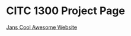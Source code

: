 # CITC 1300 Project Page

<a href="Intro-to-HTML/Jans Cool Awesome Website.html">Jans Cool Awesome Website</a>
